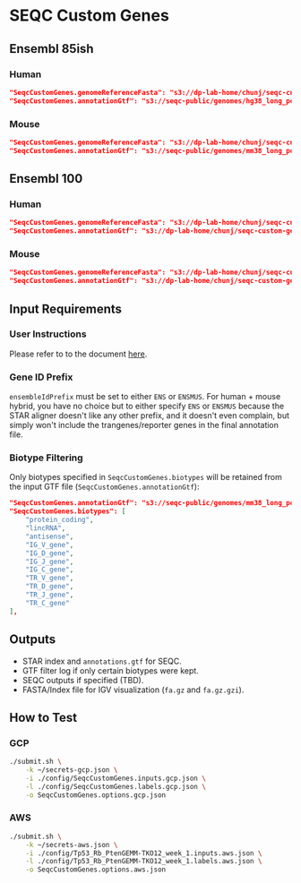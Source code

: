 # SEQC Custom Genes

## Ensembl 85ish

### Human

```json
"SeqcCustomGenes.genomeReferenceFasta": "s3://dp-lab-home/chunj/seqc-custom-genes/Ensembl-85ish/hg38.fa",
"SeqcCustomGenes.annotationGtf": "s3://seqc-public/genomes/hg38_long_polya/annotations.gtf",
```

### Mouse

```json
"SeqcCustomGenes.genomeReferenceFasta": "s3://dp-lab-home/chunj/seqc-custom-genes/Ensembl-85ish/mm38.fa",
"SeqcCustomGenes.annotationGtf": "s3://seqc-public/genomes/mm38_long_polya/annotations.gtf",
```

## Ensembl 100

### Human

```json
"SeqcCustomGenes.genomeReferenceFasta": "s3://dp-lab-home/chunj/seqc-custom-genes/Ensembl-100/homo_sapiens.fa",
"SeqcCustomGenes.annotationGtf": "s3://dp-lab-home/chunj/seqc-custom-genes/Ensembl-100/homo_sapiens.gtf",
```

### Mouse

```json
"SeqcCustomGenes.genomeReferenceFasta": "s3://dp-lab-home/chunj/seqc-custom-genes/Ensembl-100/mus_musculus.fa",
"SeqcCustomGenes.annotationGtf": "s3://dp-lab-home/chunj/seqc-custom-genes/Ensembl-100/mus_musculus.gtf",
```

## Input Requirements

### User Instructions

Please refer to to the document [here](./docs/user-instructions.md).

### Gene ID Prefix

`ensembleIdPrefix` must be set to either `ENS` or `ENSMUS`. For human + mouse hybrid, you have no choice but to either specify `ENS` or `ENSMUS` because the STAR aligner doesn't like any other prefix, and it doesn't even complain, but simply won't include the trangenes/reporter genes in the final annotation file.

### Biotype Filtering

Only biotypes specified in `SeqcCustomGenes.biotypes` will be retained from the input GTF file (`SeqcCustomGenes.annotationGtf`):

```json
"SeqcCustomGenes.annotationGtf": "s3://seqc-public/genomes/mm38_long_polya/annotations.gtf",
"SeqcCustomGenes.biotypes": [
    "protein_coding",
    "lincRNA",
    "antisense",
    "IG_V_gene",
    "IG_D_gene",
    "IG_J_gene",
    "IG_C_gene",
    "TR_V_gene",
    "TR_D_gene",
    "TR_J_gene",
    "TR_C_gene"
],
```

## Outputs

- STAR index and `annotations.gtf` for SEQC.
- GTF filter log if only certain biotypes were kept.
- SEQC outputs if specified (TBD).
- FASTA/Index file for IGV visualization (`fa.gz` and `fa.gz.gzi`).

## How to Test

### GCP

```bash
./submit.sh \
    -k ~/secrets-gcp.json \
    -i ./config/SeqcCustomGenes.inputs.gcp.json \
    -l ./config/SeqcCustomGenes.labels.gcp.json \
    -o SeqcCustomGenes.options.gcp.json
```

### AWS

```bash
./submit.sh \
    -k ~/secrets-aws.json \
    -i ./config/Tp53_Rb_PtenGEMM-TKO12_week_1.inputs.aws.json \
    -l ./config/Tp53_Rb_PtenGEMM-TKO12_week_1.labels.aws.json \
    -o SeqcCustomGenes.options.aws.json
```
